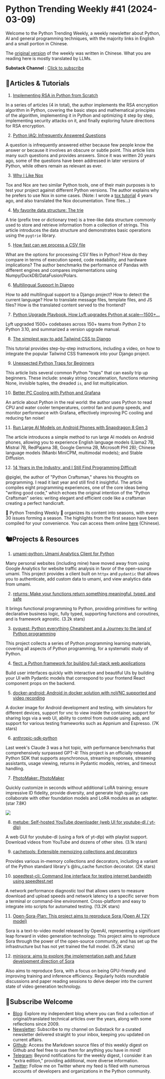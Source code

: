 # Python Trending Weekly #41 (2024-03-09)

Welcome to the Python Trending Weekly, a weekly newsletter about Python, AI and general programming techniques, with the majority links in English and a small portion in Chinese. 

The [original version](https://pythoncat.top/posts/2024-03-09-weekly) of the weekly was written in Chinese. What you are reading here is mostly translated by LLMs. 

**Substack Channel** : [Click to subscribe](https://pythoncat.substack.com/s/python-trending-weekly) 

## 🦄Articles & Tutorials

1. [Implementing RSA in Python from Scratch](https://coderoasis.com/implementing-rsa-from-scratch-in-python/)

In a series of articles (4 in total), the author implements the RSA encryption algorithm in Python, covering the basic steps and mathematical principles of the algorithm, implementing it in Python and optimizing it step by step, implementing security attacks on it, and finally exploring future directions for RSA encryption.

2. [Python IAQ: Infrequently Answered Questions](https://norvig.com/python-iaq.html)

A question is infrequently answered either because few people know the answer or because it involves an obscure or subtle point. This article lists many such questions and provides answers. Since it was written 20 years ago, some of the questions have been addressed in later versions of Python, while others remain as relevant as ever.

3. [Why I Like Nox](https://hynek.me/articles/why-i-like-nox/)

Tox and Nox are two similar Python tools, one of their main purposes is to test your project against different Python versions. The author explains why he prefers to use Nox in some cases. (Note: I wrote a [tox tutorial](https://pythoncat.top/posts/2020-01-06-tox) 4 years ago, and also translated the Nox documentation. Time flies...)

4. [My favorite data structure: The trie](https://jamesg.blog/2024/01/16/trie/)

A trie (prefix tree or dictionary tree) is a tree-like data structure commonly used to store and retrieve information from a collection of strings. This article introduces the data structure and demonstrates basic operations using the `pygtrie` library.

5. [How fast can we process a CSV file](https://datapythonista.me/blog/how-fast-can-we-process-a-csv-file)

What are the options for processing CSV files in Python? How do they compare in terms of execution speed, code readability, and hardware implications? The author benchmarks the performance of Pandas with different engines and compares implementations using Numpy/DuckDB/DataFusion/Polars.

6. [Multilingual Support In Django](https://medium.com/@sakhawy/multilingual-support-in-django-5706e1e144a8)

How to add multilingual support to a Django project? How to detect the current language? How to translate message files, template files, and JS files? How is the translated content served to the frontend?

7. [Python Upgrade Playbook. How Lyft upgrades Python at scale—1500+…](https://eng.lyft.com/python-upgrade-playbook-1479145d52f4)

Lyft upgraded 1500+ codebases across 150+ teams from Python 2 to Python 3.10, and summarized a version upgrade manual.

8. [The simplest way to add Tailwind CSS to Django](https://www.photondesigner.com/articles/tailwind-with-django)

This tutorial provides step-by-step instructions, including a video, on how to integrate the popular Tailwind CSS framework into your Django project.

9. [Unexpected Python Traps for Beginners](https://www.bitecode.dev/p/unexpected-python-traps-for-beginners)

This article lists several common Python "traps" that can easily trip up beginners. These include: sneaky string concatenation, functions returning None, invisible tuples, the dreaded `is`, and list multiplication.

10. [Better PC Cooling with Python and Grafana](https://calbryant.uk/blog/better-pc-cooling-with-python/#)

An article about Python in the real world: the author uses Python to read CPU and water cooler temperatures, control fan and pump speeds, and monitor performance with Grafana, effectively improving PC cooling and reducing fan noise!

11. [Run Large AI Models on Android Phones with Snapdragon 8 Gen 3](https://soulteary.com/2024/02/29/run-large-ai-models-on-android-phones-with-snapdragon-8-gen-3.html)

The article introduces a simple method to run large AI models on Android phones, allowing you to experience English language models (Llama2 7B, Mistral 7B, RedPajama 3B, Google Gemma 2B, Microsoft PHI 2B); Chinese language models (Mianbi MiniCPM, multimodal models); and Stable Diffusion.

12. [14 Years in the Industry, and I Still Find Programming Difficult](https://www.piglei.com/articles/programming-is-still-hard-after-14-years/)

@piglei, the author of "Python Craftsman," shares his thoughts on programming. I read it last year and still find it insightful. The article compiles eight programming experiences, one of the core ideas being "writing good code," which echoes the original intention of the "Python Craftsman" series: writing elegant and efficient code like a craftsman creating a perfect handicraft.

🎁 Python Trending Weekly 🎁 organizes its content into seasons, with every 30 issues forming a season. The highlights from the first season have been compiled for your convenience. You can access them online [here](https://pythoncat.top/posts/2023-12-11-weekly) (Chinese).

## 🐿️Projects & Resources

1. [umami-python: Umami Analytics Client for Python](https://github.com/mikeckennedy/umami-python)

Many personal websites (including mine) have moved away from using Google Analytics for website traffic analysis in favor of the open-source umami. This project provides a client built on `httpx` and `pydantic` that allows you to authenticate, add custom data to umami, and view analytics data from umami.

2. [returns: Make your functions return something meaningful, typed, and safe](https://github.com/dry-python/returns)

It brings functional programming to Python, providing primitives for writing declarative business logic, fully typed, supporting functions and coroutines, and is framework agnostic. (3.2k stars)

3. [pyquest: Python everything Cheatsheet and a Journey to the land of Python programming](https://github.com/ivnvxd/pyquest)

This project collects a series of Python programming learning materials, covering all aspects of Python programming, for a systematic study of Python.

4. [flect: a Python framework for building full-stack web applications](https://github.com/Chaoyingz/flect)

Build user interfaces quickly with interactive and beautiful UIs by building your UI with Pydantic models that correspond to your frontend React component props on the backend.

5. [docker-android: Android in docker solution with noVNC supported and video recording](https://github.com/budtmo/docker-android)

A docker image for Android development and testing, with simulators for different devices, support for vnc to view inside the container, support for sharing logs via a web UI, ability to control from outside using adb, and support for various testing frameworks such as Appnium and Espresso. (7K stars)

6. [anthropic-sdk-python](https://github.com/anthropics/anthropic-sdk-python)

Last week's Claude 3 was a hot topic, with performance benchmarks that comprehensively surpassed GPT-4! This project is an officially released Python SDK that supports asynchronous, streaming responses, streaming assistants, usage viewing, returns in Pydantic models, retries, and timeout handling.

7. [PhotoMaker: PhotoMaker](https://github.com/TencentARC/PhotoMaker)

Quickly customize in seconds without additional LoRA training; ensure impressive ID fidelity, provide diversity, and generate high quality; can collaborate with other foundation models and LoRA modules as an adapter. (star 7.8K)

![](https://img.pythoncat.top/2024-03-09_photomaker.png)

8. [metube: Self-hosted YouTube downloader (web UI for youtube-dl / yt-dlp)](https://github.com/alexta69/metube)

A web GUI for youtube-dl (using a fork of yt-dlp) with playlist support. Download videos from YouTube and dozens of other sites. (3.1k stars)

9. [cachetools: Extensible memoizing collections and decorators](https://github.com/tkem/cachetools)

Provides various in-memory collections and decorators, including a variant of the Python standard library's @lru_cache function decorator. (2K stars)

10. [speedtest-cli: Command line interface for testing internet bandwidth using speedtest.net](https://github.com/sivel/speedtest-cli)

A network performance diagnostic tool that allows users to measure download and upload speeds and network latency to a specific server from a terminal or command-line environment. Cross-platform and easy to integrate into scripts for automated testing. (13.2K stars)

11. [Open-Sora-Plan: This project aims to reproduce Sora (Open AI T2V model)](https://github.com/PKU-YuanGroup/Open-Sora-Plan)

Sora is a text-to-video model released by OpenAI, representing a significant leap forward in video generation technology. This project aims to reproduce Sora through the power of the open-source community, and has set up the infrastructure but has not yet trained the full model. (5.2K stars)

12. [minisora: aims to explore the implementation path and future development direction of Sora](https://github.com/mini-sora/minisora)

Also aims to reproduce Sora, with a focus on being GPU-friendly and improving training and inference efficiency. Regularly holds roundtable discussions and paper reading sessions to delve deeper into the current state of video generation technology.

## 🐼Subscribe Welcome

- [Blog](https://pythoncat.top): Explore my independent blog where you can find a collection of original/translated technical articles over the years, along with some reflections since 2009.
- [Newsletter](https://pythoncat.substack.com/s/python-trending-weekly): Subscribe to my channel on Substack for a curated newsletter delivered straight to your inbox, keeping you updated on current affairs.
- [Github](https://github.com/chinesehuazhou/python-weekly): Access the Markdown source files of this weekly digest on Github and feel free to use them for anything you have in mind!
- [Telegram](https://t.me/pythontrendingweekly): Beyond notifications for the weekly digest, I consider it an "extra edition," providing additional, more diverse information.
- [Twitter](https://twitter.com/chinesehuazhou): Follow me on Twitter where my feed is filled with numerous accounts of developers and organizations in the Python community.